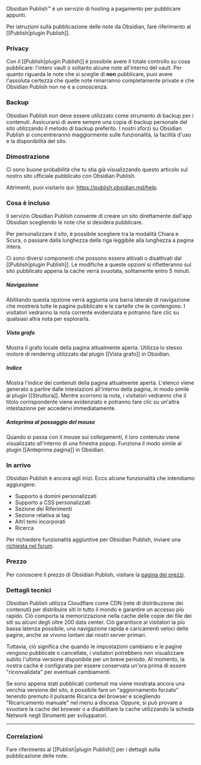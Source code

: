 Obsidian Publish™ è un servizio di hosting a pagamento per pubblicare appunti.

Per istruzioni sulla pubblicazione delle note da Obsidian, fare riferimento al [[Publish|plugin Publish]].

### Privacy

Con il [[Publish|plugin Publish]] è possibile avere il totale controllo su cosa pubblicare: l'intero vault o soltanto alcune note all'interno del vault. Per quanto riguarda le note che si sceglie di **non** pubblicare, puoi avere l'assoluta certezza che quelle note rimarranno completamente private e che Obsidian Publish non ne è a conoscenza.

### Backup

Obsidian Publish non deve essere utilizzato come strumento di backup per i contenuti. Assicurarsi di avere sempre una copia di backup personale del sito utilizzando il metodo di backup preferito. I nostri sforzi su Obsidian Publish si concentreranno maggiormente sulle funzionalità, la facilità d'uso e la disponibilità del sito.

### Dimostrazione

Ci sono buone probabilità che tu stia già visualizzando questo articolo sul nostro sito ufficiale pubblicato con Obsidian Publish.

Altrimenti, puoi visitarlo qui: https://publish.obsidian.md/help.

### Cosa è incluso

Il servizio Obsidian Publish consente di creare un sito direttamente dall'app Obsidian scegliendo le note che si desidera pubblicare.

Per personalizzare il sito, è possibile scegliere tra la modalità Chiara e Scura, o passare dalla lunghezza della riga leggibile alla lunghezza a pagina intera.

Ci sono diversi componenti che possono essere attivati o disattivati dal [[Publish|plugin Publish]]. Le modifiche a queste opzioni si rifletteranno sul sito pubblicato appena la cache verrà svuotata, solitamente entro 5 minuti.

##### Navigazione

Abilitando questa opzione verrà aggiunta una barra laterale di navigazione che mostrerà tutte le pagine pubblicate e le cartelle che le contengono. I visitatori vedranno la nota corrente evidenziata e potranno fare clic su qualsiasi altra nota per esplorarla.

##### Vista grafo

Mostra il grafo locale della pagina attualmente aperta. Utilizza lo stesso motore di rendering utilizzato dal plugin [[Vista grafo]] in Obsidian.

##### Indice

Mostra l'indice dei contenuti della pagina attualmente aperta. L'elenco viene generato a partire dalle intestazioni all'interno della pagina, in modo simile al plugin [[Struttura]]. Mentre scorrono la nota, i visitatori vedranno che il titolo corrispondente viene evidenziato e potranno fare clic su un'altra intestazione per accedervi immediatamente.

##### Anteprima al passaggio del mouse

Quando si passa con il mouse sui collegamenti, il loro contenuto viene visualizzato all'interno di una finestra popup. Funziona il modo simile al plugin [[Anteprima pagina]] in Obsidian.

### In arrivo

Obsidian Publish è ancora agli inizi. Ecco alcune funzionalità che intendiamo aggiungere:

- Supporto a domini personalizzati
- Supporto a CSS personalizzati
- Sezione dei Riferimenti
- Sezione relativa ai tag
- Altri temi incorporati
- Ricerca

Per richiedere funzionalità aggiuntive per Obsidian Publish, inviare una [richiesta nel forum](https://forum.obsidian.md/).

### Prezzo

Per conoscere il prezzo di Obsidian Publish, visitare la [pagina dei prezzi](https://obsidian.md/pricing).

### Dettagli tecnici

Obsidian Publish utilizza Cloudflare come CDN (rete di distribuzione dei contenuti) per distribuire siti in tutto il mondo e garantire un accesso più rapido. Ciò comporta la memorizzazione nella cache delle copie dei file dei siti su alcuni degli oltre 200 data center. Ciò garantisce ai visitatori la più bassa latenza possibile, una navigazione rapida e caricamenti veloci delle pagine, anche se vivono lontani dai nostri server primari.

Tuttavia, ciò significa che quando le impostazioni cambiano e le pagine vengono pubblicate o cancellate, i visitatori potrebbero non visualizzare subito l'ultima versione disponibile per un breve periodo. Al momento, la nostra cache è configurata per essere conservata un'ora prima di essere "riconvalidata" per eventuali cambiamenti.

Se sono appena stati pubblicati contenuti ma viene mostrata ancora una vecchia versione del sito, è possibile fare un "aggiornamento forzato" tenendo premuto il pulsante Ricarica del browser e scegliendo "Ricaricamento manuale" nel menu a discesa. Oppure, si può provare a svuotare la cache del browser o a disabilitare la cache utilizzando la scheda Network negli Strumenti per sviluppatori.

---

### Correlazioni

Fare riferimento al [[Publish|plugin Publish]] per i dettagli sulla pubblicazione delle note.